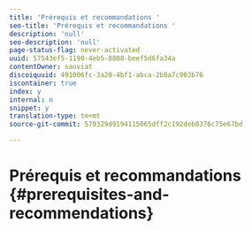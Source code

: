 ```yaml
---
title: 'Prérequis et recommandations '
seo-title: 'Prérequis et recommandations '
description: 'null'
seo-description: 'null'
page-status-flag: never-activated
uuid: 57543ef5-1190-4eb5-8808-beef5d6fa34a
contentOwner: sauviat
discoiquuid: 491006fc-3a20-4bf1-abca-2b0a7c903b76
iscontainer: true
index: y
internal: n
snippet: y
translation-type: tm+mt
source-git-commit: 579329d9194115065dff2c192deb0376c75e67bd

---
```



# Prérequis et recommandations {#prerequisites-and-recommendations}


